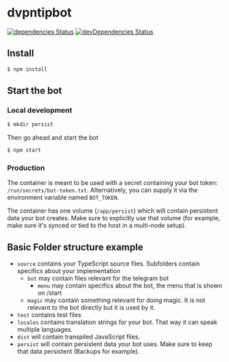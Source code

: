 # dvpntipbot

[![dependencies Status](https://status.david-dm.org/gh/EdJoPaTo/telegram-typescript-bot-template.svg)](https://david-dm.org/EdJoPaTo/telegram-typescript-bot-template)
[![devDependencies Status](https://status.david-dm.org/gh/EdJoPaTo/telegram-typescript-bot-template.svg?type=dev)](https://david-dm.org/EdJoPaTo/telegram-typescript-bot-template?type=dev)

## Install

```sh
$ npm install
```


## Start the bot

### Local development

```sh
$ mkdir persist
```

Then go ahead and start the bot

```sh
$ npm start
```

### Production

The container is meant to be used with a secret containing your bot token: `/run/secrets/bot-token.txt`.
Alternatively, you can supply it via the environment variable named `BOT_TOKEN`.

The container has one volume (`/app/persist`) which will contain persistent data your bot creates.
Make sure to explicitly use that volume (for example, make sure it's synced or tied to the host in a multi-node setup).

## Basic Folder structure example

- `source` contains your TypeScript source files. Subfolders contain specifics about your implementation
  - `bot` may contain files relevant for the telegram bot
    - `menu` may contain specifics about the bot, the menu that is shown on /start
  - `magic` may contain something relevant for doing magic. It is not relevant to the bot directly but it is used by it.
- `test` contains test files
- `locales` contains translation strings for your bot. That way it can speak multiple languages.
- `dist` will contain transpiled JavaScript files.
- `persist` will contain persistent data your bot uses. Make sure to keep that data persistent (Backups for example).